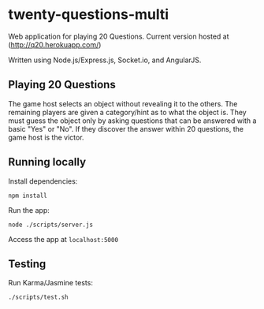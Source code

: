 twenty-questions-multi
======================
Web application for playing 20 Questions. 
Current version hosted at (http://q20.herokuapp.com/)

Written using Node.js/Express.js, Socket.io, and AngularJS.

Playing 20 Questions
--------------------
The game host selects an object without revealing it to the others. The remaining players are given a category/hint as to what the object is. They must guess the object only by asking questions that can be answered with a basic "Yes" or "No". If they discover the answer within 20 questions, the game host is the victor.

Running locally
---------------
Install dependencies:

    npm install

Run the app:

    node ./scripts/server.js

Access the app at `localhost:5000`


Testing
-------
Run Karma/Jasmine tests:

	./scripts/test.sh